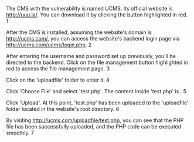 The CMS with the vulnerability is named UCMS. Its official website is http://uuu.la/. You can download it by clicking the button highlighted in red.
1

After the CMS is installed, assuming the website's domain is http://ucms.com/, you can access the website's backend login page via http://ucms.com/ucms/login.php.
2

After entering the username and password set up previously, you'll be directed to the backend. Click on the file management button highlighted in red to access the file management page.
3

Click on the 'uploadfile' folder to enter it.
4

Click 'Choose File' and select 'test.php'. The content inside 'test.php' is <?php phpinfo(); ?>.
5

Click 'Upload'. At this point, 'test.php' has been uploaded to the 'uploadfile' folder located in the website's root directory.
6

By visiting http://ucms.com/uploadfile/test.php, you can see that the PHP file has been successfully uploaded, and the PHP code can be executed smoothly.
7
